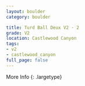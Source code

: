 ```yaml
---
layout: boulder
category: boulder

title: Turd Ball Deux V2 - 2
grade: V2
location: Castlewood Canyon
tags:
- v2
- castlewood_canyon
full_page: false
---
```




More Info
{: .largetype}

